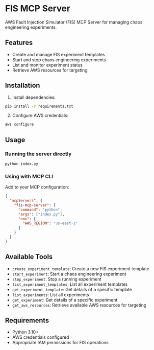 # FIS MCP Server

AWS Fault Injection Simulator (FIS) MCP Server for managing chaos engineering experiments.

## Features

- Create and manage FIS experiment templates
- Start and stop chaos engineering experiments
- List and monitor experiment status
- Retrieve AWS resources for targeting

## Installation

1. Install dependencies:

```bash
pip install -r requirements.txt
```

2. Configure AWS credentials:

```bash
aws configure
```

## Usage

### Running the server directly

```bash
python index.py
```

### Using with MCP CLI

Add to your MCP configuration:

```json
{
  "mcpServers": {
    "fis-mcp-server": {
      "command": "python",
      "args": ["index.py"],
      "env": {
        "AWS_REGION": "us-east-1"
      }
    }
  }
}
```

## Available Tools

- `create_experiment_template`: Create a new FIS experiment template
- `start_experiment`: Start a chaos engineering experiment
- `stop_experiment`: Stop a running experiment
- `list_experiment_templates`: List all experiment templates
- `get_experiment_template`: Get details of a specific template
- `list_experiments`: List all experiments
- `get_experiment`: Get details of a specific experiment
- `get_aws_resources`: Retrieve available AWS resources for targeting

## Requirements

- Python 3.10+
- AWS credentials configured
- Appropriate IAM permissions for FIS operations
